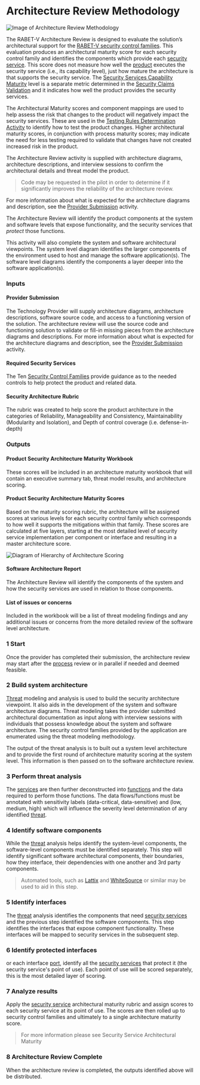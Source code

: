 # Architecture Review Methodology

![Image of Architecture Review Methodology](Architecture_Review_Methodology_files/_19_0_3_43701b0_1585746146678_950815_14100.svg)

The RABET-V Architecture Review is designed to evaluate the solution’s architectural support for the [RABET-V security control families](/Overview/Security_Control_Family.md). This evaluation produces an architectural maturity score for each security control family and identifies the components which provide each [security service](/Appendices/RABET-V_Glossary.md#security-service). This score does not measure how well the [product](/Appendices/RABET-V_Glossary.md#product) executes the security service (i.e., its capability level), just how mature the architecture is that supports the security service. The [Security Services Capability Maturity](/Security_Services_Capability_Maturity_Index/README.md) level is a separate metric determined in the [Security Claims Validation](/Activities/Security_Claims_Validation.md) and it indicates how well the product provides the security services.

The Architectural Maturity scores and component mappings are used to help assess the risk that changes to the product will negatively impact the security services. These are used in the [Testing Rules Determination Activity](/Activities/Testing_Rules_Determination.md) to identify how to test the product changes. Higher architectural maturity scores, in conjunction with process maturity scores; may indicate the need for less testing required to validate that changes have not created increased risk in the product.

The Architecture Review activity is supplied with architecture diagrams, architecture descriptions, and interview sessions to confirm the architectural details and threat model the product.

> Code may be requested in the pilot in order to determine if it significantly improves the reliability of the architecture review.

For more information about what is expected for the architecture diagrams and description, see the [Provider Submission](/Activities/Provider_Submission.md) activity.

The Architecture Review will identify the product components at the system and software levels that expose functionality, and the security services that *protect* those functions.

This activity will also complete the system and software architectural viewpoints. The system level diagram identifies the larger components of the environment used to host and manage the software application(s). The software level diagrams identify the components a layer deeper into the software application(s).

### Inputs

#### Provider Submission

The Technology Provider will supply architecture diagrams, architecture descriptions, software source code, and access to a functioning version of the solution. The architecture review will use the source code and functioning solution to validate or fill-in missing pieces from the architecture diagrams and descriptions. For more information about what is expected for the architecture diagrams and description, see the [Provider Submission](/Activities/Provider_Submission.md) activity.

#### Required Security Services

The Ten [Security Control Families](/Overview/Security_Control_Family.md) provide guidance as to the needed controls to help protect the product and related data.

#### Security Architecture Rubric

The rubric was created to help score the product architecture in the categories of Reliability, Manageability and Consistency, Maintainability (Modularity and Isolation), and Depth of control coverage (i.e. defense-in-depth)

### Outputs

#### Product Security Architecture Maturity Workbook

These scores will be included in an architecture maturity workbook that will contain an executive summary tab, threat model results, and architecture scoring.

#### Product Security Architecture Maturity Scores

Based on the maturity scoring rubric, the architecture will be assigned scores at various levels for each security control family which corresponds to how well it supports the mitigations within that family. These scores are calculated at five layers, starting at the most detailed level of security service implementation per component or interface and resulting in a master architecture score. 

![Diagram of Hierarchy of Architecture Scoring](media/RABET-V_Architecture_Scoring.svg)

#### Software Architecture Report

The Architecture Review will identify the components of the system and how the security services are used in relation to those components. 

#### List of issues or concerns

Included in the workbook will be a list of threat modeling findings and any additional issues or concerns from the more detailed review of the software level architecture.


### 1 Start

Once the provider has completed their submission, the architecture review may start after the [process](/Appendices/RABET-V_Glossary.md#process) review or in parallel if needed and deemed feasible.

### 2 Build system architecture

[Threat](/Appendices/RABET-V_Glossary.md#threat) modeling and analysis is used to build the security architecture viewpoint. It also aids in the development of the system and software architecture diagrams. Threat modeling takes the provider submitted architectural documentation as input along with interview sessions with individuals that possess knowledge about the system and software architecture. The security control families provided by the application are enumerated using the threat modeling methodology. 

The output of the threat analysis is to built out a system level architecture and to provide the first round of architecture maturity scoring at the system level. This information is then passed on to the software architecture review.

### 3 Perform threat analysis

The [services](/Appendices/RABET-V_Glossary.md#services) are then further deconstructed into [functions](/Appendices/RABET-V_Glossary.md#functions) and the data required to perform those functions. The data flows/functions must be annotated with sensitivity labels (data-critical, data-sensitive) and  (low, medium, high) which will influence the severity level determination of any identified [threat](/Appendices/RABET-V_Glossary.md#threat).

### 4 Identify software components

While the [threat](/Appendices/RABET-V_Glossary.md#threat) analysis helps identify the system-level components, the software-level components must be identified separately. This step will identify significant software architectural components, their boundaries, how they interface, their dependencies with one another and 3rd party components.

>  Automated tools, such as [Lattix](https://www.lattix.com/) and [WhiteSource](https://whitesourcesoftware.com) or similar may be used to aid in this step.

### 5 Identify interfaces

The [threat](/Appendices/RABET-V_Glossary.md#threat) analysis identifies the components that need [security services](/Appendices/RABET-V_Glossary.md#security-service) and the previous step identified the software components. This step identifies the interfaces that expose component functionality. These interfaces will be mapped to security services in the subsequent step.

### 6 Identify protected interfaces

or each interface [port](/Appendices/RABET-V_Glossary.md#port), identify all the [security services](/Appendices/RABET-V_Glossary.md#security-service) that protect it (the security service's point of use). Each point of use will be scored separately, this is the most detailed layer of scoring.

### 7 Analyze results

Apply the [security service](/Appendices/RABET-V_Glossary.md#security-service) architectural maturity rubric and assign scores to each security service at its point of use.  The scores are then rolled up to security control families and ultimately to a single architecture maturity score. 

> For more information please see Security Service Architectural Maturity

### 8 Architecture Review Complete

When the architecture review is completed, the outputs identified above will be distributed.
